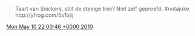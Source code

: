 > Taart van Snickers, stilt de stevige trek? Niet zelf geproefd\. \#notajoke  http://yfrog\.com/5s1bjij

<img src="../../media/tweet.ico" width="12" /> [Mon May 10 22:00:46 +0000 2010](https://twitter.com/DromerDenker/status/13750147285)